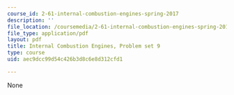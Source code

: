 ```yaml
---
course_id: 2-61-internal-combustion-engines-spring-2017
description: ''
file_location: /coursemedia/2-61-internal-combustion-engines-spring-2017/aec9dcc99d54c426b3d8c6e8d312cfd1_MIT2_61S17_ps9.pdf
file_type: application/pdf
layout: pdf
title: Internal Combustion Engines, Problem set 9
type: course
uid: aec9dcc99d54c426b3d8c6e8d312cfd1

---
```

None